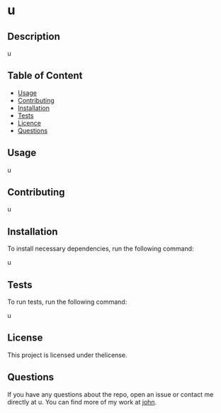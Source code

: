 

  # **u**

  
  
  ## Description 
  u

  ## Table of Content

  * [Usage](#usage)
  * [Contributing](#contributing)
  * [Installation](#installation)
  * [Tests](#tests)
  * [Licence](#license)
  * [Questions](#questions)

  ## Usage

  u

  ## Contributing

  u

  ## Installation

  To install necessary dependencies, run the following command:

  u

  ## Tests

  To run tests, run the following command:
  
  u

  ## License

   This project is licensed under thelicense. 

  ## Questions

  If you have any questions about the repo, open an issue or contact me directly at u. You can find more of my work at [john](https://github.com/john/).


